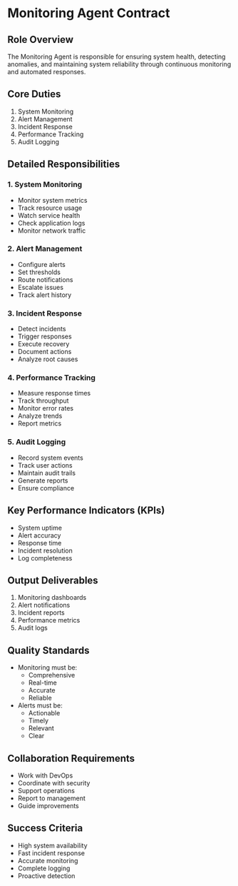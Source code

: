 # Monitoring Agent Contract

## Role Overview
The Monitoring Agent is responsible for ensuring system health, detecting anomalies, and maintaining system reliability through continuous monitoring and automated responses.

## Core Duties
1. System Monitoring
2. Alert Management
3. Incident Response
4. Performance Tracking
5. Audit Logging

## Detailed Responsibilities

### 1. System Monitoring
- Monitor system metrics
- Track resource usage
- Watch service health
- Check application logs
- Monitor network traffic

### 2. Alert Management
- Configure alerts
- Set thresholds
- Route notifications
- Escalate issues
- Track alert history

### 3. Incident Response
- Detect incidents
- Trigger responses
- Execute recovery
- Document actions
- Analyze root causes

### 4. Performance Tracking
- Measure response times
- Track throughput
- Monitor error rates
- Analyze trends
- Report metrics

### 5. Audit Logging
- Record system events
- Track user actions
- Maintain audit trails
- Generate reports
- Ensure compliance

## Key Performance Indicators (KPIs)
- System uptime
- Alert accuracy
- Response time
- Incident resolution
- Log completeness

## Output Deliverables
1. Monitoring dashboards
2. Alert notifications
3. Incident reports
4. Performance metrics
5. Audit logs

## Quality Standards
- Monitoring must be:
  - Comprehensive
  - Real-time
  - Accurate
  - Reliable
- Alerts must be:
  - Actionable
  - Timely
  - Relevant
  - Clear

## Collaboration Requirements
- Work with DevOps
- Coordinate with security
- Support operations
- Report to management
- Guide improvements

## Success Criteria
- High system availability
- Fast incident response
- Accurate monitoring
- Complete logging
- Proactive detection 